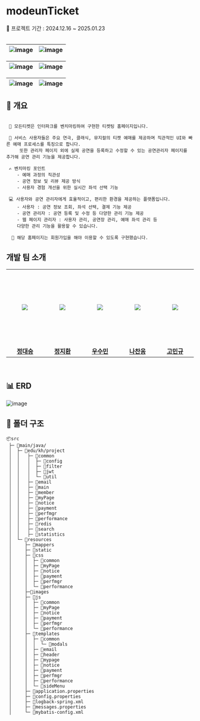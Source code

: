 
<h1>modeunTicket </h1>
📍 프로젝트 기간 : 2024.12.16 ~ 2025.01.23
<br>
<br>


| ![image](https://github.com/user-attachments/assets/371da412-cfee-4dbd-af87-f96734ba56d3)| ![image](https://github.com/user-attachments/assets/f804c099-d21b-415f-ac9e-3845dd882025)|
| --- | --- |

|![image](https://github.com/user-attachments/assets/d21b55cc-e172-4758-b7dc-fa8ed27dea70)| ![image](https://github.com/user-attachments/assets/a7473de6-730e-4f89-a4d4-a5ae8441f96c)|
| --- | --- |

|![image](https://github.com/user-attachments/assets/3e1ab179-6e46-481e-be4d-162d31ed61f0)|![image](https://github.com/user-attachments/assets/48bc6653-928c-4c19-b450-332e344ed6ba)|
| --- | --- |


## 📌 개요

```

 🎪 모든티켓은 인터파크를 벤치마킹하여 구현한 티켓팅 홈페이지입니다. 

 🎻 서비스 사용자들은 주요 연극, 클래식, 뮤지컬의 티켓 예매를 제공하며 직관적인 UI와 빠른 예매 프로세스를 특징으로 합니다.
     또한 관리자 페이지 외에 실제 공연을 등록하고 수정할 수 있는 공연관리자 페이지를 추가해 공연 관리 기능을 제공합니다.

 ✍ 벤치마킹 포인트
    - 예매 과정의 직관성
    - 공연 정보 및 리뷰 제공 방식
    - 사용자 경험 개선을 위한 실시간 좌석 선택 기능

 💻 사용자와 공연 관리자에게 효율적이고, 편리한 환경을 제공하는 플랫폼입니다. 
    - 사용자 : 공연 정보 조회, 좌석 선택, 결제 기능 제공
    - 공연 관리자 : 공연 등록 및 수정 등 다양한 관리 기능 제공
    - 웹 페이지 관리자 : 사용자 관리, 공연장 관리, 예매 좌석 관리 등
    다양한 관리 기능을 활용할 수 있습니다.

  🪪 해당 홈페이지는 회원가입을 해야 이용할 수 있도록 구현했습니다.
```

## 개발 팀 소개

<table>
  <tr height="205px">
    <td align="center" width="200px">
      <a href="https://github.com/Jung-Dae-seung"><img src="https://github.com/user-attachments/assets/834ed42f-bddf-4860-b2a6-c7c381757fab"/></a>
    </td>
    <td align="center" width="200px">
      <a href="https://github.com/J-JH-01"><img src="https://github.com/user-attachments/assets/19a020b7-0ca4-469b-9258-437fb0ab1242"/></a>
    </td>
    <td align="center" width="200px">
      <a href="https://github.com/soomin530"><img src="https://github.com/user-attachments/assets/30d38a83-82e3-442a-bcd9-3356a6edd94a"/></a>
    </td>
    <td align="center" width="200px">
      <a href="https://github.com/skcks98"><img src="https://github.com/user-attachments/assets/9c856ef2-d305-48f5-ac2a-7164f4128be9"/></a>
    </td>
    <td align="center" width="200px">
      <a href="https://github.com/manggo999"><img src="https://github.com/user-attachments/assets/3ee7b6ca-f138-4725-89e6-5a11e2d0e0b1"/></a>
    </td>
  </tr>
  <tr>
    <td align="center" width="200px">
      <a href="https://github.com/Jung-Dae-seung/"><strong>정대승</strong></a><br>
    </td>
    <td align="center" width="200px">
      <a href="https://github.com/J-JH-01/"><strong>정지환</strong></a><br>
    </td>
    <td align="center" width="200px">
      <a href="https://github.com/soomin530/"><strong>우수민</strong></a><br>
    </td>
    <td align="center" width="200px">
      <a href="https://github.com/skcks98/"><strong>나찬웅</strong></a><br>
    </td>
    <td align="center" width="200px">
      <a href="https://github.com/manggo999/"><strong>고민규</strong></a><br>
    </td>
  </tr>
</table>

<br />


## 📊 ERD
![image](https://github.com/user-attachments/assets/0bb00e7c-7372-46f9-be8d-6ccdf2ae5184)





## 📂 폴더 구조

```
📦src
 ├─ 📂main/java/
 │  ├─ 📂edu/kh/project
 │  │   ├─ 📂common
 │  │   │  ├─ 📂config
 │  │   │  ├─ 📂filter
 │  │   │  ├─ 📂jwt
 │  │   │  └─ 📂util
 │  │   ├─ 📂email
 │  │   ├─ 📂main
 │  │   ├─ 📂member
 │  │   ├─ 📂myPage
 │  │   ├─ 📂notice
 │  │   ├─ 📂payment
 │  │   ├─ 📂perfmgr
 │  │   ├─ 📂performance
 │  │   ├─ 📂redis
 │  │   ├─ 📂search
 │  │   ├─ 📂statistics
 │  └─ 📂resources
 │     ├─ 📂mappers
 │     ├─ 📂static
 │     ├─ 📂css
 │     │  ├─ 📂common
 │     │  ├─ 📂myPage
 │     │  ├─ 📂notice
 │     │  ├─ 📂payment
 │     │  ├─ 📂perfmgr
 │     │  └─ 📂performance
 │     ├─📂images
 │     ├─ 📂js
 │     │  ├─ 📂common
 │     │  ├─ 📂myPage
 │     │  ├─ 📂notice
 │     │  ├─ 📂payment
 │     │  ├─ 📂perfmgr
 │     │  └─ 📂performance
 │     ├─ 📂templates
 │     │  ├─ 📂common
 │     │  │  └─ 📂modals
 │     │  ├─ 📂email
 │     │  ├─ 📂header
 │     │  ├─ 📂mypage
 │     │  ├─ 📂notice
 │     │  ├─ 📂payment
 │     │  ├─ 📂perfmgr
 │     │  ├─ 📂performance
 │     │  └─ 📂sideMenu
 │     ├─ 📜application.properties
 │     ├─ 📜config.properties
 │     ├─ 📜logback-spring.xml
 │     ├─ 📜messages.properties
 │     └─ 📜mybatis-config.xml
```
